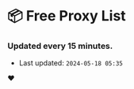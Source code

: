 # :package: Free Proxy List
### Updated every 15 minutes.

- Last updated: `2024-05-18 05:35`

:heart:
